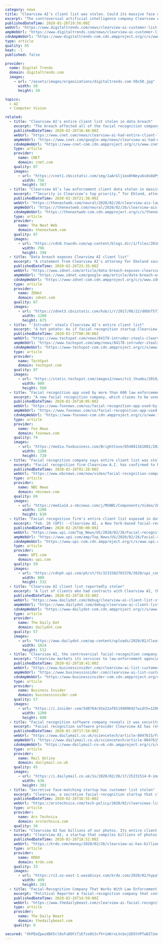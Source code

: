 ```yaml
---
category: news
title: "Clearview AI’s client list was stolen. Could its massive face database be next?"
excerpt: "The controversial artificial intelligence company Clearview AI has experienced a breach that saw the theft of its entire customer list, which is made up of various law enforcement agencies. An intruder was able to gain “unauthorized access” to Clearview’s full customer list, the Daily Beast first reported on Wednesday. Clearview AI says ..."
publishedDateTime: 2020-02-26T19:56:00Z
webUrl: "https://www.digitaltrends.com/news/clearview-ai-customer-list-stolen/"
ampWebUrl: "https://www.digitaltrends.com/news/clearview-ai-customer-list-stolen/?amp"
cdnAmpWebUrl: "https://www-digitaltrends-com.cdn.ampproject.org/c/s/www.digitaltrends.com/news/clearview-ai-customer-list-stolen/?amp"
type: article
quality: 65
heat: -1
published: false

provider:
  name: Digital Trends
  domain: digitaltrends.com
  images:
    - url: "/assets/images/organizations/digitaltrends.com-50x50.jpg"
      width: 50
      height: 50

topics:
  - AI
  - Computer Vision

related:
  - title: "Clearview AI's entire client list stolen in data breach"
    excerpt: "The breach affected all of the facial recognition company's customers, many of which are law enforcement agencies. Clearview AI says the data breach affected all of its customers. Clearview AI, a facial-recognition software maker that has sparked privacy concerns,"
    publishedDateTime: 2020-02-26T16:40:00Z
    webUrl: "https://www.cnet.com/news/clearview-ai-had-entire-client-list-stolen-in-data-breach/"
    ampWebUrl: "https://www.cnet.com/google-amp/news/clearview-ai-had-entire-client-list-stolen-in-data-breach/"
    cdnAmpWebUrl: "https://www-cnet-com.cdn.ampproject.org/c/s/www.cnet.com/google-amp/news/clearview-ai-had-entire-client-list-stolen-in-data-breach/"
    type: article
    provider:
      name: CNET
      domain: cnet.com
    quality: 87
    images:
      - url: "https://cnet1.cbsistatic.com/img/1aArGlj1eo8hNeyu6s8obQPylfI=/756x567/2019/03/18/cca1be95-0ac4-4c06-b742-a22684c09044/facial-recognition-101-promo.jpg"
        width: 756
        height: 567
  - title: "Clearview AI’s law enforcement client data stolen in massive breach"
    excerpt: "“Security is Clearview’s top priority.” Tor Eklund, attorney for Clearview AI. Clearview AI, the dubious startup that’s cozied up to the US law enforcement community with its facial recognition software, has managed to crap the metaphorical bed by allowing an intruder to exploit a security flaw and make off with its entire client lis"
    publishedDateTime: 2020-02-26T21:38:00Z
    webUrl: "https://thenextweb.com/neural/2020/02/26/clearview-ais-law-enforcement-client-data-stolen-in-massive-breach/"
    ampWebUrl: "https://thenextweb.com/neural/2020/02/26/clearview-ais-law-enforcement-client-data-stolen-in-massive-breach/amp/"
    cdnAmpWebUrl: "https://thenextweb-com.cdn.ampproject.org/c/s/thenextweb.com/neural/2020/02/26/clearview-ais-law-enforcement-client-data-stolen-in-massive-breach/amp/"
    type: article
    provider:
      name: The Next Web
      domain: thenextweb.com
    quality: 87
    images:
      - url: "https://cdn0.tnwcdn.com/wp-content/blogs.dir/1/files/2016/12/police-lights-sirens-796x398.png"
        width: 796
        height: 398
  - title: "Data breach exposes Clearview AI client list"
    excerpt: "A statement from Clearview AI's attorney Tor Ekeland said security was the company's top priority. As first reported by The Daily Beast, the data accessed includes Clearview's customer list, the number of accounts each customer has, and the number of searches those customers have made. The information was disclosed in a notification the company ..."
    publishedDateTime: 2020-02-26T23:35:00Z
    webUrl: "https://www.zdnet.com/article/data-breach-exposes-clearview-ai-client-list/"
    ampWebUrl: "https://www.zdnet.com/google-amp/article/data-breach-exposes-clearview-ai-client-list/"
    cdnAmpWebUrl: "https://www-zdnet-com.cdn.ampproject.org/c/s/www.zdnet.com/google-amp/article/data-breach-exposes-clearview-ai-client-list/"
    type: article
    provider:
      name: ZDNet
      domain: zdnet.com
    quality: 87
    images:
      - url: "https://zdnet3.cbsistatic.com/hub/i/r/2017/08/22/d8bbf573-6bb0-43eb-a6ca-aa61aaea6289/thumbnail/1200x675/21e8153bb2991f11ab360ffb8563f7e3/6.jpg"
        width: 1200
        height: 675
  - title: "'Intruder' steals Clearview AI's entire client list"
    excerpt: "A hot potato: As if facial recognition startup Clearview Ai did not have enough problems, it seems the company cannot sufficiently secure its data. It recently sent out a notice to customers, which are primarily law enforcement agencies, saying that its entire client list was stolen. According to the memo obtained by The Daily Beast ..."
    publishedDateTime: 2020-02-27T00:38:00Z
    webUrl: "https://www.techspot.com/news/84178-intruder-steals-clearview-ai-entire-client-list.html"
    ampWebUrl: "https://www.techspot.com/amp/news/84178-intruder-steals-clearview-ai-entire-client-list.html"
    cdnAmpWebUrl: "https://www-techspot-com.cdn.ampproject.org/c/s/www.techspot.com/amp/news/84178-intruder-steals-clearview-ai-entire-client-list.html"
    type: article
    provider:
      name: TechSpot
      domain: techspot.com
    quality: 87
    images:
      - url: "https://static.techspot.com/images2/news/ts3_thumbs/2019/02/2019-02-08-ts3_thumbs-29e.jpg"
        width: 800
        height: 560
  - title: "Facial recognition app used by more than 600 law enforcement agencies suffers significant data breach"
    excerpt: "A new facial recognition company, which claims to be used by over 600 law enforcement agencies, has suffered a data breach, according to the company. Clearview AI confirmed with Fox News that its entire client list was stolen in the breach. According to the company, someone gained access to a list of all of Clearview’s customers, the number ..."
    publishedDateTime: 2020-02-26T18:05:00Z
    webUrl: "https://www.foxnews.com/us/facial-recognition-app-used-by-more-than-600-law-enforcement-agencies-suffers-significant-data-breach"
    ampWebUrl: "https://www.foxnews.com/us/facial-recognition-app-used-by-more-than-600-law-enforcement-agencies-suffers-significant-data-breach.amp"
    cdnAmpWebUrl: "https://www-foxnews-com.cdn.ampproject.org/c/s/www.foxnews.com/us/facial-recognition-app-used-by-more-than-600-law-enforcement-agencies-suffers-significant-data-breach.amp"
    type: article
    provider:
      name: Fox News
      domain: foxnews.com
    quality: 74
    images:
      - url: "https://media.foxbusiness.com/BrightCove/854081161001/202002/1214/854081161001_6132703327001_6132714474001-vs.jpg"
        width: 1280
        height: 720
  - title: "Facial recognition company says entire client list was stolen"
    excerpt: "Facial recognition firm Clearview A.I. has confirmed to NBC News that their entire client list has been stolen.Feb. 28, 2020 © 2020 NBC UNIVERSAL"
    publishedDateTime: 2020-02-28T01:28:00Z
    webUrl: "https://www.nbcnews.com/now/video/facial-recognition-company-says-entire-client-list-was-stolen-79580229780"
    type: article
    provider:
      name: NBC News
      domain: nbcnews.com
    quality: 69
    images:
      - url: "https://media14.s-nbcnews.com/j/MSNBC/Components/Video/202002/ott_now_facial_200227_1920x1080.nbcnews-fp-1200-630.jpg"
        width: 1200
        height: 630
  - title: "Facial recognition firm's entire client list exposed in data breach"
    excerpt: "Feb. 26 (UPI) --Clearview AI, a New York-based facial-recognition software company, said Wednesday that its entire database was exposed in a data breach. The company sent a notification to its customers saying that an intruder gained unauthorized access to ..."
    publishedDateTime: 2020-02-26T00:00:00Z
    webUrl: "https://www.upi.com/Top_News/US/2020/02/26/Facial-recognition-firms-entire-client-list-exposed-in-data-breach/3231582765378/"
    ampWebUrl: "https://www.upi.com/amp/Top_News/US/2020/02/26/Facial-recognition-firms-entire-client-list-exposed-in-data-breach/3231582765378/"
    cdnAmpWebUrl: "https://www-upi-com.cdn.ampproject.org/c/s/www.upi.com/amp/Top_News/US/2020/02/26/Facial-recognition-firms-entire-client-list-exposed-in-data-breach/3231582765378/"
    type: article
    provider:
      name: UPI.com
      domain: upi.com
    quality: 59
    images:
      - url: "https://cdnph.upi.com/ph/st/th/3231582765378/2020/upi_com/de51fbc3ea78e9910e8aaba85b84b3df/v1.5/Facial-recognition-firms-entire-client-list-exposed-in-data-breach.jpg?lg=2"
        width: 800
        height: 532
  - title: "Clearview AI client list reportedly stolen"
    excerpt: "A list of clients who had contracts with Clearview AI, the startup that has partnered with law enforcement to use facial recognition technology on a massive database of photos, was stolen, according to a new report. The Daily Beast first reported that the ..."
    publishedDateTime: 2020-02-26T18:55:00Z
    webUrl: "https://www.dailydot.com/debug/clearview-ai-client-list-stolen/"
    ampWebUrl: "https://www.dailydot.com/debug/clearview-ai-client-list-stolen/?amp"
    cdnAmpWebUrl: "https://www-dailydot-com.cdn.ampproject.org/c/s/www.dailydot.com/debug/clearview-ai-client-list-stolen/?amp"
    type: article
    provider:
      name: The Daily Dot
      domain: dailydot.com
    quality: 57
    images:
      - url: "https://www.dailydot.com/wp-content/uploads/2020/02/Clearview-AI-Client-List-Stolen-Facial-Recognition-1024x512.jpg"
        width: 1024
        height: 512
  - title: "Clearview AI, the controversial facial-recognition company partnering with police, says its entire customer list was stolen in a breach"
    excerpt: "Clearview markets its services to law-enforcement agencies and has previously avoided disclosing the identities of its clients."
    publishedDateTime: 2020-02-26T18:41:00Z
    webUrl: "https://www.businessinsider.com/clearview-ai-list-customers-stolen-breach-2020-2"
    ampWebUrl: "https://www.businessinsider.com/clearview-ai-list-customers-stolen-breach-2020-2?amp"
    cdnAmpWebUrl: "https://www-businessinsider-com.cdn.ampproject.org/c/s/www.businessinsider.com/clearview-ai-list-customers-stolen-breach-2020-2?amp"
    type: article
    provider:
      name: Business Insider
      domain: businessinsider.com
    quality: 57
    images:
      - url: "https://i.insider.com/5d8764c92e22af0119409b92?width=1200&format=jpeg"
        width: 1200
        height: 600
  - title: "Facial recognition software company reveals it was security breach exposing its entire client list"
    excerpt: "Facial recognition software provider Clearview AI has revealed that its entire client list was stolen by someone who ‘gained unauthorized access’ to company documents and data. According to a notice sent to its customers, Cleaview AI said that in addition to its client list, the intruder had gained access to the number of user accounts ..."
    publishedDateTime: 2020-02-26T17:54:00Z
    webUrl: "https://www.dailymail.co.uk/sciencetech/article-8047615/Facial-recognition-software-company-reveals-security-breach-exposing-entire-client-list.html"
    ampWebUrl: "https://www.dailymail.co.uk/sciencetech/article-8047615/amp/Facial-recognition-software-company-reveals-security-breach-exposing-entire-client-list.html"
    cdnAmpWebUrl: "https://www-dailymail-co-uk.cdn.ampproject.org/c/s/www.dailymail.co.uk/sciencetech/article-8047615/amp/Facial-recognition-software-company-reveals-security-breach-exposing-entire-client-list.html"
    type: article
    provider:
      name: Mail Online
      domain: dailymail.co.uk
    quality: 45
    images:
      - url: "https://i.dailymail.co.uk/1s/2020/02/26/17/25231514-0-image-a-6_1582738618084.jpg"
        width: 636
        height: 382
  - title: "Secretive face-matching startup has customer list stolen"
    excerpt: "Clearview, a secretive facial-recognition startup that claims to scrape the Internet for images to use, has itself now had data unexpectedly scraped, in a manner of speaking. Someone apparently popped into the company's system and stole its entire client list, which Clearview to date has refused to share. Clearview notified its customers about ..."
    publishedDateTime: 2020-02-26T16:55:00Z
    webUrl: "https://arstechnica.com/tech-policy/2020/02/clearviews-list-of-law-enforcement-clients-lost-in-data-breach/"
    type: article
    provider:
      name: Ars Technica
      domain: arstechnica.com
    quality: 34
  - title: "Clearview AI has billions of our photos. Its entire client list was just stolen"
    excerpt: "Clearview AI, a startup that compiles billions of photos for facial recognition technology, said it lost its entire client list to hackers. The company said it has patched the unspecified flaw that allowed the breach to happen. In a statement, Clearview AI’s attorney Tor Ekeland said that while security is the company’s top priority ..."
    publishedDateTime: 2020-02-26T18:52:00Z
    webUrl: "https://krdo.com/money/2020/02/26/clearview-ai-has-billions-of-our-photos-its-entire-client-list-was-just-stolen/"
    type: article
    provider:
      name: KRDO
      domain: krdo.com
    quality: 33
    images:
      - url: "https://s3.us-east-1.wasabisys.com/krdo.com/2020/02/hypatia-h_7bcd07f11e499aa0084d01d1bfac11d3-h_020a8d6767b16343cdb62a8c8289dbbe_preview.jpg"
        width: 499
        height: 281
  - title: "Facial-Recognition Company That Works With Law Enforcement Says Entire Client List Was Stolen"
    excerpt: "Political Reporter A facial-recognition company that contracts with powerful law-enforcement agencies just reported that an intruder stole its entire client list, according to a notification the company sent to its customers. In the notification, which The Daily Beast reviewed, the startup Clearview AI disclosed to its customers that an ..."
    publishedDateTime: 2020-02-26T14:59:00Z
    webUrl: "https://www.thedailybeast.com/clearview-ai-facial-recognition-company-that-works-with-law-enforcement-says-entire-client-list-was-stolen"
    type: article
    provider:
      name: The Daily Beast
      domain: thedailybeast.com
    quality: 0

secured: "XhPEmZpwzdBX5cl8sFuDOFzTiEfzo0SJcfV+1mKrvLVcGojGD5tVPTwDZlUavTsU5AelQumiR6XFXYPUQ+XDlhsak44PiVa9npAG8spy3SEZi1i9KVYCWQln1l4+Ij9QAUcyL5D4sa3pX+CWcqS5hQwTZ43U3GUZdP9NT1WonZDHAcBvaoQcFyXw9Yh2hqFmtvgei1sDb44tvk1nVcO3Az+fbWx+W5XlSKydseORrO6bb0x7xsLxIXNW3dNy5SV9TbgbMmlog3wnTuy3zoqm4/VhJu0vRfpsIMNRJRPZum+GAy1utjZUnNAxagXdJSM36s08Xx9WlzKj2P/9usCCwSnWpdchVsEDRyZyDq8HS7fjz1rkr4CVQF7J33aOUoYGXpov/zTsLyZ613g+X0XZnqNF6VQBq7/9Q1iqJQbG/4gv+HtIpm5z84Z9IhHkUiimo6aw9zepdpIYN7E57xRpW0AJgBKrmYgbhGWZoZxfqyk=;BtSbEcxv8QO1ksYobv+hVw=="
---
```


